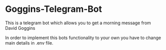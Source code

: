 # Goggins-Telegram-Bot
This is a telegram bot which allows you to get a morning message from David Goggins

In order to implement this bots functionality to your own you have to change main details in .env file.
